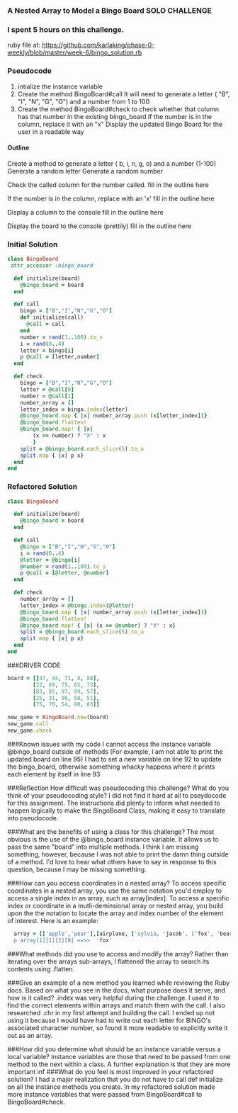 ### A Nested Array to Model a Bingo Board SOLO CHALLENGE

### I spent 5 hours on this challenge.

ruby file at:
https://github.com/karlaking/phase-0-weekly/blob/master/week-6/bingo_solution.rb

### Pseudocode
 1. intialize the instance variable
 2. Create the method BingoBoard#call
	It will need to generate a letter ( "B", "I", "N", "G", "O") and a number from 1 to 100
 3. Create the method BingoBoard#check
	 to check whether that column has that number in the existing bingo_board If the number is in the column, replace it with an "x" Display the updated Bingo Board for the user in a readable way 

#### Outline

 Create a method to generate a letter ( b, i, n, g, o) and a number (1-100)
   Generate a random letter
   Generate a random number  

 Check the called column for the number called.
  fill in the outline here

 If the number is in the column, replace with an 'x'
  fill in the outline here

 Display a column to the console
  fill in the outline here

 Display the board to the console (prettily)
  fill in the outline here

### Initial Solution

```ruby
class BingoBoard
 attr_accessor :bingo_board	

  def initialize(board)
  	@bingo_board = board
  end

  def call
  	bingo = ["B","I","N","G","O"]
  	def initialize(call)
  	  @call = call 
  	end 	
  	number = rand(1..100).to_s 
  	i = rand(0..4)
  	letter = bingo[i]
  	p @call = [letter,number] 
  end 

  def check
  	bingo = ["B","I","N","G","O"]
    letter = @call[0]
    number = @call[1]
    number_array = []
  	letter_index = bingo.index(letter)
  	@bingo_board.map { |x| number_array.push (x[letter_index])}
  	@bingo_board.flatten!
  	@bingo_board.map! { |x|
  		(x == number) ? "X" : x
		}
  	split = @bingo_board.each_slice(5).to_a
    split.map { |x| p x}
  end  
end
```
### Refactored Solution

```ruby
class BingoBoard

  def initialize(board)
    @bingo_board = board
  end

  def call
    @bingo = ["B","I","N","G","O"]
    i = rand(0..4)
    @letter = @bingo[i]
    @number = rand(1..100).to_s 
    p @call = [@letter, @number] 
  end 

  def check
    number_array = []
    letter_index = @bingo.index(@letter)
    @bingo_board.map { |x| number_array.push (x[letter_index])}
    @bingo_board.flatten!
    @bingo_board.map! { |x| (x == @number) ? "X" : x}
    split = @bingo_board.each_slice(5).to_a
    split.map { |x| p x}
  end  
end
```
###DRIVER CODE 
```ruby
board = [[47, 44, 71, 8, 88],
        [22, 69, 75, 65, 73],
        [83, 85, 97, 89, 57],
        [25, 31, 96, 68, 51],
        [75, 70, 54, 80, 83]]

new_game = BingoBoard.new(board)
new_game.call 
new_game.check 
```

###Known issues with my code 
I cannot access the instance variable @bingo_board outside of methods
(For example, I am not able to print the updated board on line 95)
I had to set a new variable on line 92 to update the bingo_board, otherwise
something whacky happens where it prints each element by itself in line 93


###Reflection
How difficult was pseudocoding this challenge? What do you think of your pseudocoding style?
  I did not find it hard at all to pseydocode for this assignment. The instructions
  did plenty to inform what needed to happen logically to make the BingoBoard
  Class, making it easy to translate into pseudocode.

###What are the benefits of using a class for this challenge?
  The most obvious is the use of the @bingo_board instance variable. It allows
  us to pass the same "board" into multiple methods. I think I am missing something,
  however, because I was not able to print the damn thing outside of a method. 
  I'd love to hear what others have to say in response to this question, because
  I may be missing something.

###How can you access coordinates in a nested array?
  To access specific coordinates in a nested array, you use the same notation
  you'd employ to access a single index in an array, such as array[index]. To
  access a specific index or coordinate in a mutli-deminsional array or nested
  array, you build upon the the notation to locate the array and index number
  of the element of interest. Here is an example: 
  ```ruby
    array = [['apple','pear'],[airplane, ['sylvia, 'jacob', ['fox', 'bear']]]]
    p array[1][1][2][0] ==>>  'fox'
```
###What methods did you use to access and modify the array?
  Rather than iterating over the arrays sub-arrays, I flattened the array to search
  its contents using .flatten.

###Give an example of a new method you learned while reviewing the Ruby docs. Based on what you see in the docs, what purpose does it serve, and how is it called?
  .index was very helpful during the challenge. I used it to find the correct elements within arrays and match them with the call.
  I also researched .chr in my first attempt and building the call. I ended up not using it because I would have had to write out each letter for BINGO's associated character number, so found it more readable to explicitly write it out as an array.

###How did you determine what should be an instance variable versus a local variable?
  Instance variables are those that need to be passed from one method to the next
  within a class. A further explanation is that they are more important inf
###What do you feel is most improved in your refactored solution?
  I had a major realization that you do not have to call def initialize on all the instance methods you create.
    In my refactored solution made more instance variables that were passed from BingoBoard#call to BingoBoard#check. 
 


